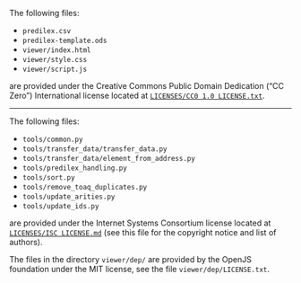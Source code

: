  
The following files:
* `predilex.csv`
* `predilex-template.ods`
* `viewer/index.html`
* `viewer/style.css`
* `viewer/script.js`

are provided under the Creative Commons Public Domain Dedication (“CC Zero”) International license located at [`LICENSES/CC0 1.0 LICENSE.txt`](https://github.com/Ntsekees/Predilex/blob/master/LICENSES/CC0%201.0%20LICENSE.txt).

---

The following files:

* `tools/common.py`
* `tools/transfer_data/transfer_data.py`
* `tools/transfer_data/element_from_address.py`
* `tools/predilex_handling.py`
* `tools/sort.py`
* `tools/remove_toaq_duplicates.py`
* `tools/update_arities.py`
* `tools/update_ids.py`

are provided under the Internet Systems Consortium license located at [`LICENSES/ISC LICENSE.md`](https://github.com/Ntsekees/Predilex/blob/master/LICENSES/ISC%20LICENSE.md) (see this file for the copyright notice and list of authors).

The files in the directory `viewer/dep/` are provided by the OpenJS foundation under the MIT license, see the file `viewer/dep/LICENSE.txt`.


